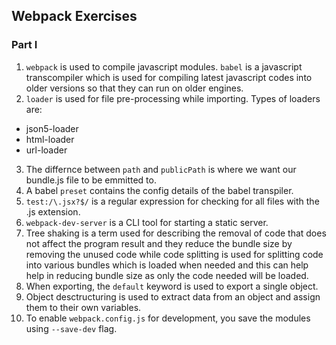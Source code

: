 ## Webpack Exercises
### Part I

1. `webpack` is used to compile javascript modules. `babel` is a javascript transcompiler which is used for compiling latest javascript codes into older versions
 so that they can run on older engines.
2. `loader` is used for file pre-processing while importing. Types of loaders are:
  - json5-loader
  - html-loader
  - url-loader
3. The differnce between `path` and `publicPath` is where we want our bundle.js file to be emmitted to.
4. A babel `preset` contains the config details of the babel transpiler.
5. `test:/\.jsx?$/` is a regular expression for checking for all files with the .js extension.
6. `webpack-dev-server` is a CLI tool for starting a static server.
7. Tree shaking is a term used for describing the removal of code that does not affect the program result and they reduce the bundle size by removing the unused code
  while code splitting is used for splitting code into various bundles which is loaded when needed and this can help help in reducing bundle size as only the code needed will 
  be loaded.
8. When exporting, the `default` keyword is used to export a single object.
9. Object desctructuring is used to extract data from an object and assign them to their own variables.
10. To enable `webpack.config.js` for development, you save the modules using `--save-dev` flag.

